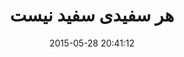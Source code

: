 ---
layout: post
title: "هر سفیدی سفید نیست"
date: 2015-05-28 20:41:12
section: article
tags: color design
link: "http://navid.kashani.ir/577/colors-in-nature/"
user: "نوید کاشانی"
user_link: "http://navid.kashani.ir/"
---
